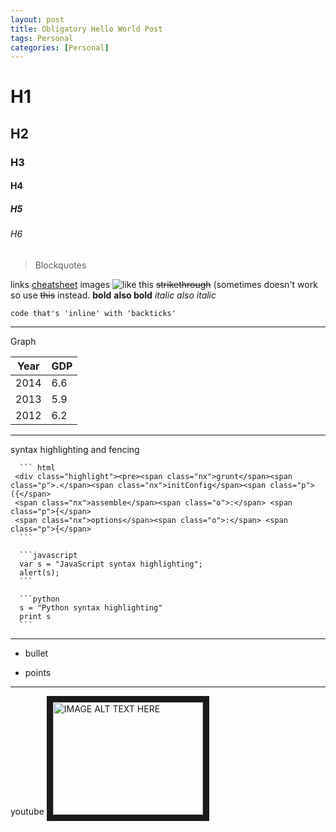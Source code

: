 ```yaml
---
layout: post
title: Obligatory Hello World Post
tags: Personal
categories: [Personal]
---
```


# H1
## H2
### H3
#### H4
##### H5
###### H6


> Blockquotes

links [cheatsheet](https://github.com/adam-p/markdown-here/wiki/Markdown-Cheatsheet#emphasis)
images ![like this](http://media-cache-ec0.pinimg.com/236x/ac/0b/2d/ac0b2dfced7c0864a07f42aa49ae4500.jpg)
~~strikethrough~~ (sometimes doesn't work so use  <strike>this</strike> instead.
**bold** __also bold__
*italic* _also italic_

    code that's 'inline' with 'backticks'

---
Graph

| Year | GDP |
| ------ | ----------- |
| 2014   | 6.6 |
| 2013  | 5.9 |
|  2012  | 6.2 |
---

syntax highlighting and fencing

      ``` html
     <div class="highlight"><pre><span class="nx">grunt</span><span class="p">.</span><span class="nx">initConfig</span><span class="p">({</span>
     <span class="nx">assemble</span><span class="o">:</span> <span class="p">{</span>
     <span class="nx">options</span><span class="o">:</span> <span class="p">{</span>
      ```
     
      ```javascript
      var s = "JavaScript syntax highlighting";
      alert(s);
      ```
       
      ```python
      s = "Python syntax highlighting"
      print s
      ```

     
---
- bullet
+ points

---

youtube
<a href="http://www.youtube.com/watch?feature=player_embedded&v=YOUTUBE_VIDEO_ID_HERE
" target="_blank"><img src="http://img.youtube.com/vi/YOUTUBE_VIDEO_ID_HERE/0.jpg" 
alt="IMAGE ALT TEXT HERE" width="240" height="180" border="10" /></a>
